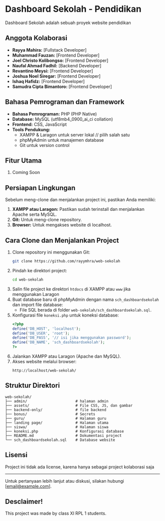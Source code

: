 # Dashboard Sekolah - Pendidikan

Dashboard Sekolah adalah sebuah proyek website pendidikan

## Anggota Kolaborasi
- **Rayya Mahira:** [Fullstack Developer]
- **Muhammad Fauzan:** [Frontend Developer]
- **Joel Christo Kolibongso:** [Frontend Developer]
- **Naufal Ahmad Fadhil:** [Backend Developer]
- **Revantino Meysi:** [Frontend Developer]
- **Joshua Noel Siregar:** [Frontend Developer]
- **Ishaq Hafidz:** [Frontend Developer]
- **Samudra Cipta Bimantoro:** [Frontend Developer]

## Bahasa Pemrograman dan Framework
- **Bahasa Pemrograman:** PHP (PHP Native)
- **Database:** MySQL (utf8mb4_0900_ai_ci collation)
- **Frontend:** CSS, JavaScript
- **Tools Pendukung:**
  - XAMPP & Laragon untuk server lokal // pilih salah satu
  - phpMyAdmin untuk manajemen database
  - Git untuk version control

## Fitur Utama
1. Coming Soon

## Persiapan Lingkungan
Sebelum meng-clone dan menjalankan project ini, pastikan Anda memiliki:
1. **XAMPP atau Laragon:** Pastikan sudah terinstall dan menjalankan Apache serta MySQL.
2. **Git:** Untuk meng-clone repository.
3. **Browser:** Untuk mengakses website di localhost.

## Cara Clone dan Menjalankan Project
1. Clone repository ini menggunakan Git:
   ```bash
   git clone https://github.com/rayymhra/web-sekolah
   ```
2. Pindah ke direktori project:
   ```bash
   cd web-sekolah
   ```
3. Salin file project ke direktori `htdocs` di XAMPP atau `www` jika menggunakan Laragon
4. Buat database baru di phpMyAdmin dengan nama `sch_dashboardsekolah` dan import file database:
   - File SQL berada di folder `web-sekolah/sch_dashboardsekolah.sql`.
5. Konfigurasi file `koneksi.php` untuk koneksi database:
   ```php
   <?php
   define('DB_HOST', 'localhost');
   define('DB_USER', 'root');
   define('DB_PASS', '// isi jika menggunakan password');
   define('DB_NAME', 'sch_dashboardsekolah');
   ?>
   ```
6. Jalankan XAMPP atau Laragon (Apache dan MySQL).
7. Akses website melalui browser:
   ```
   http://localhost/web-sekolah/
   ```

## Struktur Direktori
```
web-sekolah/
├── admin/                      # halaman admin
├── assets/                     # File CSS, JS, dan gambar
├── backend-only/               # file backend
├── bonus/                      # Secrets
├── guru/                       # Halaman guru
├── landing page/               # Halaman utama
├── siswa/                      # Halaman siswa
├── koneksi.php                 # Konfigurasi database
├── README.md                   # Dokumentasi project
└── sch_dashboardsekolah.sql    # Database website
```

## Lisensi
Project ini tidak ada license, karena hanya sebagai project kolaborasi saja

---

Untuk pertanyaan lebih lanjut atau diskusi, silakan hubungi [email@example.com].

## Desclaimer!
This project was made by class XI RPL 1 students.